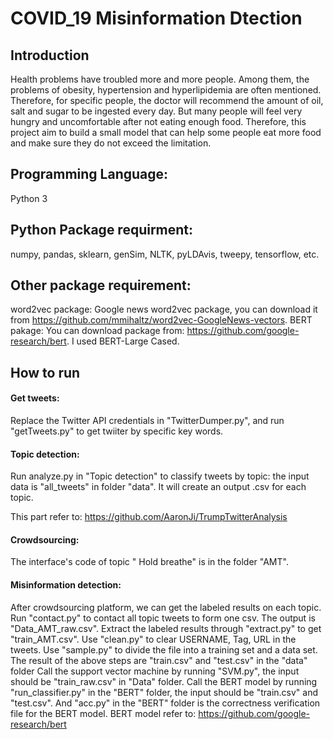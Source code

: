 COVID_19 Misinformation Dtection
==========
## Introduction
Health problems have troubled more and more people. Among them, the problems of obesity, hypertension and hyperlipidemia are often mentioned. Therefore, for specific people, the doctor will recommend the amount of oil, salt and sugar to be ingested every day. But many people will feel very hungry and uncomfortable after not eating enough food. Therefore, this project aim to build a small model that can help some people eat more food and make sure they do not exceed the limitation.
## Programming Language:
Python 3
## Python Package requirment:
numpy, pandas, sklearn, genSim, NLTK, pyLDAvis, tweepy, tensorflow, etc.
## Other package requirement:
word2vec package: Google news word2vec package, you can download it from https://github.com/mmihaltz/word2vec-GoogleNews-vectors.
BERT pakage:  You can download package from: https://github.com/google-research/bert. I used BERT-Large Cased.

## How to run
#### Get tweets:
Replace the Twitter API credentials in "TwitterDumper.py", and run "getTweets.py" to get twiiter by specific key words.
#### Topic detection:
Run analyze.py in "Topic detection" to classify tweets by topic: the input data is "all_tweets" in folder "data". It will create an output .csv for each topic.

This part refer to: https://github.com/AaronJi/TrumpTwitterAnalysis

#### Crowdsourcing:
The interface's code of topic " Hold breathe" is in the folder "AMT".
#### Misinformation detection:
After crowdsourcing platform, we can get the labeled results on each topic. Run "contact.py" to contact all topic tweets to form one csv. The output is "Data_AMT_raw.csv".
Extract the labeled results through "extract.py" to get "train_AMT.csv". Use "clean.py" to clear USERNAME, Tag, URL in the tweets. Use "sample.py" to divide the file into a training set and a data set. 
The result of the above steps are "train.csv" and "test.csv" in the "data" folder
Call the support vector machine by running "SVM.py", the input should be "train_raw.csv" in "Data" folder.
Call the BERT model by running "run_classifier.py" in the "BERT" folder, the input should be "train.csv" and "test.csv". And "acc.py" in the "BERT" folder is the correctness verification file for the BERT model. BERT model refer to: https://github.com/google-research/bert



